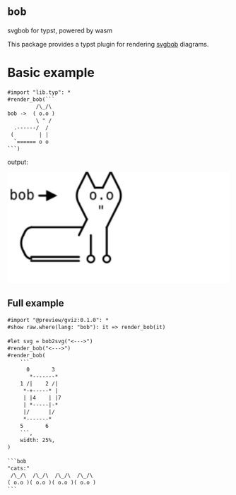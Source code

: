 # `bob`
 svgbob for typst, powered by wasm

This package provides a typst plugin for rendering [svgbob](https://github.com/ivanceras/svgbob) diagrams.

# Basic example
````typ
#import "lib.typ": *
#render_bob(```
         /\_/\
bob ->  ( o.o )
         \ " /
  .------/  /
 (        | |
  `====== o o
```)
````
output:

![basic-example](./basic-example.svg)


## Full example
````typ
#import "@preview/gviz:0.1.0": *
#show raw.where(lang: "bob"): it => render_bob(it)

#let svg = bob2svg("<--->")
#render_bob("<--->")
#render_bob(
    ```
      0       3  
       *-------* 
    1 /|    2 /| 
     *-+-----* | 
     | |4    | |7
     | *-----|-*
     |/      |/
     *-------*
    5       6
    ```,
    width: 25%,
)

```bob
"cats:"
 /\_/\  /\_/\  /\_/\  /\_/\ 
( o.o )( o.o )( o.o )( o.o )
```
````